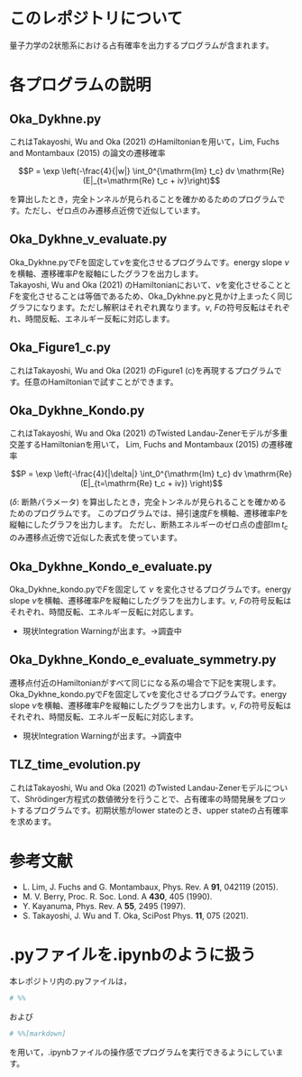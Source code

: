 # このレポジトリについて
量子力学の2状態系における占有確率を出力するプログラムが含まれます。

# 各プログラムの説明
## Oka_Dykhne.py
これはTakayoshi, Wu and Oka (2021) のHamiltonianを用いて，Lim, Fuchs and Montambaux (2015) の論文の遷移確率
```math
P = \exp \left(-\frac{4}{|w|} \int_0^{\mathrm{Im} t_c} dv \mathrm{Re} (E|_{t=\mathrm{Re} t_c + iv}\right)
```
を算出したとき，完全トンネルが見られることを確かめるためのプログラムです。ただし、ゼロ点のみ遷移点近傍で近似しています。

## Oka_Dykhne_v_evaluate.py
Oka_Dykhne.pyで$F$を固定して$`\nu`$を変化させるプログラムです。energy slope $`\nu`$を横軸、遷移確率$`P`$を縦軸にしたグラフを出力します。<br>
Takayoshi, Wu and Oka (2021) のHamiltonianにおいて、$`\nu`$を変化させることと$`F`$を変化させることは等価であるため、Oka_Dykhne.pyと見かけ上まったく同じグラフになります。ただし解釈はそれぞれ異なります。$`\nu`$, $`F`$の符号反転はそれぞれ、時間反転、エネルギー反転に対応します。

## Oka_Figure1_c.py
これはTakayoshi, Wu and Oka (2021) のFigure1 (c)を再現するプログラムです。任意のHamiltonianで試すことができます。

## Oka_Dykhne_Kondo.py
これはTakayoshi, Wu and Oka (2021) のTwisted Landau-Zenerモデルが多重交差するHamiltonianを用いて，
Lim, Fuchs and Montambaux (2015) の遷移確率
```math
P = \exp \left(-\frac{4}{|\delta|} \int_0^{\mathrm{Im} t_c} dv
     \mathrm{Re} (E|_{t=\mathrm{Re} t_c + iv}) \right)
```
($`\delta:`$ 断熱パラメータ) を算出したとき，完全トンネルが見られることを確かめるためのプログラムです。
このプログラムでは、掃引速度$`F`$を横軸、遷移確率$`P`$を縦軸にしたグラフを出力します。
ただし、断熱エネルギーのゼロ点の虚部$`\mathrm{Im} \, t_c`$のみ遷移点近傍で近似した表式を使っています。

## Oka_Dykhne_Kondo_e_evaluate.py
Oka_Dykhne_kondo.pyで$`F`$を固定して $`\nu`$ を変化させるプログラムです。energy slope $`\nu`$を横軸、遷移確率$`P`$を縦軸にしたグラフを出力します。$`\nu`$, $`F`$の符号反転はそれぞれ、時間反転、エネルギー反転に対応します。
- 現状Integration Warningが出ます。→調査中

## Oka_Dykhne_Kondo_e_evaluate_symmetry.py
遷移点付近のHamiltonianがすべて同じになる系の場合で下記を実現します。Oka_Dykhne_kondo.pyで$`F`$を固定して$`\nu`$を変化させるプログラムです。energy slope $`\nu`$を横軸、遷移確率$`P`$を縦軸にしたグラフを出力します。$`\nu`$, $`F`$の符号反転はそれぞれ、時間反転、エネルギー反転に対応します。
- 現状Integration Warningが出ます。→調査中

## TLZ_time_evolution.py
これはTakayoshi, Wu and Oka (2021) のTwisted Landau-Zenerモデルについて、Shr&ouml;dinger方程式の数値微分を行うことで、占有確率の時間発展をプロットするプログラムです。初期状態がlower stateのとき、upper stateの占有確率を求めます。

# 参考文献
- L. Lim, J. Fuchs and G. Montambaux, Phys. Rev. A **91**, 042119 (2015).
- M. V. Berry, Proc. R. Soc. Lond. A **430**, 405 (1990).
- Y. Kayanuma, Phys. Rev. A **55**, 2495 (1997).
- S. Takayoshi, J. Wu and T. Oka, SciPost Phys. **11**, 075 (2021).

# .pyファイルを.ipynbのように扱う
本レポジトリ内の.pyファイルは，
```python
# %%
```
および
```python
# %%[markdown]
```
を用いて，.ipynbファイルの操作感でプログラムを実行できるようにしています。